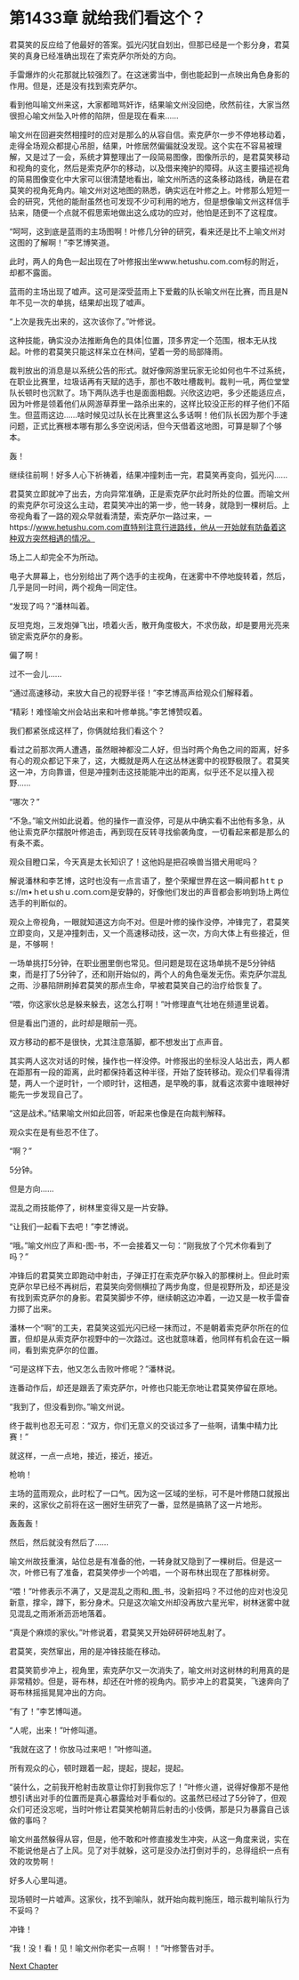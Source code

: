 # 第1433章 就给我们看这个？

君莫笑的反应给了他最好的答案。弧光闪犹自划出，但那已经是一个影分身，君莫笑的真身已经准确出现在了索克萨尔所处的方向。

手雷爆炸的火花那就比较强烈了。在这迷雾当中，倒也能起到一点映出角色身影的作用。但是，还是没有找到索克萨尔。

看到他叫喻文州来这，大家都暗骂奸诈，结果喻文州没回绝，欣然前往，大家当然很担心喻文州坠入叶修的陷阱，但是现在看来……

喻文州在回避突然相撞时的应对是那么的从容自信。索克萨尔一步不停地移动着，走得全场观众都提心吊胆，结果，叶修居然偏偏就没发现。这个实在不容易被理解，又是过了一会，系统才算整理出了一段简易图像，图像所示的，是君莫笑移动和视角的变化，然后是索克萨尔的移动，以及借来掩护的障碍。从这主要描述视角的简易图像变化中大家可以很清楚地看出，喻文州所选的这条移动路线，确是在君莫笑的视角死角内。喻文州对这地图的熟悉，确实远在叶修之上。叶修那么短短一会的研究，凭他的能耐虽然也可发现不少可利用的地方，但是想像喻文州这样信手拈来，随便一个点就不假思索地做出这么成功的应对，他怕是还到不了这程度。

“呵呵，这到底是蓝雨的主场图啊！叶修几分钟的研究，看来还是比不上喻文州对这图的了解啊！”李艺博笑道。

此时，两人的角色一起出现在了叶修报出坐www.hetushu.com.com标的附近，却都不露面。

蓝雨的主场出现了嘘声。这可是深受蓝雨上下爱戴的队长喻文州在比赛，而且是N年不见一次的单挑，结果却出现了嘘声。

“上次是我先出来的，这次该你了。”叶修说。

这种技能，确实没办法推断角色的具体|位置，顶多界定一个范围，根本无从找起。叶修的君莫笑只能这样呆立在林间，望着一旁的局部降雨。

裁判放出的消息是以系统公告的形式。就好像网游里玩家无论如何也牛不过系统，在职业比赛里，垃圾话再有天赋的选手，那也不敢吐槽裁判。裁判一吼，两位堂堂队长顿时也沉默了。场下两队选手也是面面相觑。兴欣这边吧，多少还能适应点，因为叶修是领着他们从网游草莽里一路杀出来的，这样比较没正形的样子他们不陌生。但蓝雨这边……啥时候见过队长在比赛里这么多话啊！他们队长因为那个手速问题，正式比赛根本哪有那么多空说闲话，但今天借着这地图，可算是聊了个够本。

轰！

继续往前啊！好多人心下祈祷着，结果冲撞刺击一完，君莫笑再变向，弧光闪……

君莫笑立即就冲了出去，方向异常准确，正是索克萨尔此时所处的位置。而喻文州的索克萨尔可没这么主动，君莫笑冲出的第一步，他一转身，就隐到一棵树后。上帝视角看了一路的观众早就看清楚，索克萨尔一路过来，一https://www.hetushu.com.com直特别注意行进路线，他从一开始就有防备着这种双方突然相遇的情况。

场上二人却完全不为所动。

电子大屏幕上，也分别给出了两个选手的主视角，在迷雾中不停地旋转着，然后，几乎是同一时间，两个视角一同定住。

“发现了吗？”潘林叫着。

反坦克炮，三发炮弹飞出，喷着火舌，散开角度极大，不求伤敌，却是要用光亮来锁定索克萨尔的身影。

偏了啊！

过不一会儿……

“通过高速移动，来放大自己的视野半径！”李艺博高声给观众们解释着。

“精彩！难怪喻文州会站出来和叶修单挑。”李艺博赞叹着。

我们都紧张成这样了，你俩就给我们看这个？

看过之前那次两人遭遇，虽然眼神都没二人好，但当时两个角色之间的距离，好多有心的观众都记下来了，这，大概就是两人在这丛林迷雾中的视野极限了。君莫笑这一冲，方向靠谱，但是冲撞刺击这技能能冲出的距离，似乎还不足以撞入视野……

“哪次？”

“不急。”喻文州如此说着。他的操作一直没停，可是从中确实看不出他有多急，从他让索克萨尔摆脱叶修追击，再到现在反转寻找偷袭角度，一切看起来都是那么的有条不紊。

观众目瞪口呆，今天真是太长知识了！这他妈是把召唤兽当猎犬用呢吗？

解说潘林和李艺博，这时也没有一点言语了，整个荣耀世界在这一瞬间都ｈtｔｐs://m•ｈetｕshｕ.coｍ.coｍ是安静的，好像他们发出的声音都会影响到场上两位选手的判断似的。

观众上帝视角，一眼就知道这方向不对。但是叶修的操作没停，冲锋完了，君莫笑立即变向，又是冲撞刺击，又一个高速移动技，这一次，方向大体上有些接近，但是，不够啊！

一场单挑打5分钟，在职业圈里倒也常见。但问题是现在这场单挑不是5分钟结束，而是打了5分钟了，还和刚开始似的，两个人的角色毫发无伤。索克萨尔混乱之雨、沙暴陷阱刷掉君莫笑的那点生命，早被君莫笑自己的治疗给恢复了。

“喂，你这家伙总是躲来躲去，这怎么打啊！”叶修理直气壮地在频道里说着。

但是看出门道的，此时却是眼前一亮。

双方移动的都不是很快，尤其注意落脚，都不想发出丁点声音。

其实两人这次对话的时候，操作也一样没停。叶修报出的坐标没人站出去，两人都在距那有一段的距离，此时都保持着这种半径，开始了旋转移动。观众们早看得清楚，两人一个逆时针，一个顺时针，这相遇，是早晚的事，就看这浓雾中谁眼神好能先一步发现自己了。

“这是战术。”结果喻文州如此回答，听起来也像是在向裁判解释。

观众实在是有些忍不住了。

“啊？”

5分钟。

但是方向……

混乱之雨技能停了，树林里变得又是一片安静。

“让我们一起看下去吧！”李艺博说。

“哦。”喻文州应了声和-图-书，不一会接着又一句：“刚我放了个咒术你看到了吗？”

冲锋后的君莫笑立即跑动中射击，子弹正打在索克萨尔躲入的那棵树上。但此时索克萨尔早已经不再树后，君莫笑向旁侧横拉了两步角度，但是视野所及，却还是没有找到索克萨尔的身影。君莫笑脚步不停，继续朝这边冲着，一边又是一枚手雷奋力掷了出来。

潘林一个“啊”的工夫，君莫笑这弧光闪已经一抹而过，不是朝着索克萨尔所在的位置，但却是从索克萨尔视野中的一次路过。这也就意味着，他同样有机会在这一瞬间，看到索克萨尔的位置。

“可是这样下去，他又怎么击败叶修呢？”潘林说。

连番动作后，却还是跟丢了索克萨尔，叶修也只能无奈地让君莫笑停留在原地。

“我到了，但没看到你。”喻文州说。

终于裁判也忍无可忍：“双方，你们无意义的交谈过多了一些啊，请集中精力比赛！”

就这样，一点一点地，接近，接近，接近。

枪响！

主场的蓝雨观众，此时松了一口气。因为这一区域的坐标，可不是叶修随口就报出来的，这家伙之前将在这一圈好生研究了一番，显然是搞熟了这一片地形。

轰轰轰！

然后，然后就没有然后了……

喻文州故技重演，站位总是有准备的他，一转身就又隐到了一棵树后。但是这一次，叶修已有了准备，君莫笑停步一个吟唱，一个哥布林出现在了那株树旁。

“喂！”叶修表示不满了，又是混乱之雨和_图_书，没新招吗？不过他的应对也没见新意，撑伞，蹲下，影分身术。只是这次喻文州却没再放六星光牢，树林迷雾中就见混乱之雨淅淅沥沥地落着。

“真是个麻烦的家伙。”叶修说着，君莫笑又开始砰砰砰地乱射了。

君莫笑，突然窜出，用的是冲锋技能在移动。

君莫笑箭步冲上，视角里，索克萨尔又一次消失了，喻文州对这树林的利用真的是非常精妙。但是，哥布林，却还在叶修的视角内。箭步冲上的君莫笑，飞速奔向了哥布林摇摇晃晃冲出的方向。

“有了！”李艺博叫道。

“人呢，出来！”叶修叫道。

“我就在这了！你放马过来吧！”叶修叫道。

所有观众的心，顿时跟着一起，提起，提起，提起。

“装什么，之前我开枪射击故意让你打到我你忘了！”叶修火道，说得好像那不是他想引诱出对手的位置而是真心暴露给对手看似的。这虽然已经过了5分钟了，但观众们可还没忘呢，当时叶修让君莫笑枪朝背后射击的小伎俩，那是只为暴露自己该做的事吗？

喻文州虽然躲得从容，但是，他不敢和叶修直接发生冲突，从这一角度来说，实在不能说他是占了上风。见了对手就躲，这可是没办法打倒对手的，总得组织一点有效的攻势啊！

好多人心里叫道。

现场顿时一片嘘声。这家伙，找不到喻队，就开始向裁判施压，暗示裁判喻队行为不妥吗？

冲锋！

“我！没！看！见！喻文州你老实一点啊！！”叶修警告对手。



[Next Chapter](%E7%AC%AC1434%E7%AB%A0%20%E6%9C%89%E4%B8%AA%E9%99%B7%E9%98%B1.md)